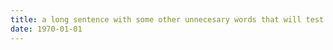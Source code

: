 ```yaml
---
title: a long sentence with some other unnecesary words that will test the layout sizing
date: 1970-01-01
---
```


